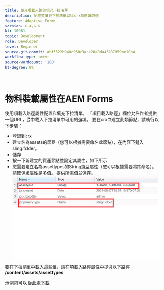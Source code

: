 ```yaml
---
title: 使用項載入路徑填充下拉清單
description: 配置並填充下拉清單以從crx節點讀取值
feature: Adaptive Forms
version: 6.4,6.5
kt: 10961
topic: Development
role: Developer
level: Beginner
source-git-commit: abf5522b948c950c3ace28a8da43907959be10b4
workflow-type: tm+mt
source-wordcount: '180'
ht-degree: 0%

---
```


# 物料裝載屬性在AEM Forms

使用項載入路徑屬性配置和填充下拉清單。
「項目載入路徑」欄位允許作者提供一個URL，從中載入下拉清單中可用的選項。
要在crx中建立此類節點，請執行以下步驟：
* 登錄到crx
* 建立名為assets的節點（您可以根據需要命名此節點），在內容下鍵入sling:folder。
* 儲存
* 按一下新建立的資產節點並設定其屬性，如下所示
* 您需要建立名為assettypes的String類型屬性（您可以根據需要將其命名）。請確保該屬性是多值。 提供所需值並保存。
   ![項目載入路徑](assets/item-load-path-crx.png)

要在下拉清單中載入這些值，請在項載入路徑屬性中提供以下路徑  **/content/assets/assettypes**

示例包可以 [從此處下載](assets/item-load-path-package.zip)
